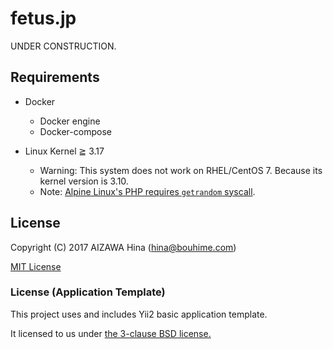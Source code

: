 fetus.jp
========

UNDER CONSTRUCTION.

Requirements
------------

- Docker
  - Docker engine
  - Docker-compose

- Linux Kernel ≧ 3.17
  - Warning: This system does not work on RHEL/CentOS 7. Because its kernel version is 3.10.
  - Note: [Alpine Linux's PHP requires `getrandom` syscall](http://qiita.com/hironori/items/7bd1cc7b8bf72aa4b3c6).


License
-------

Copyright (C) 2017 AIZAWA Hina (hina@bouhime.com)

[MIT License](./LICENSE)


### License (Application Template)

This project uses and includes Yii2 basic application template.

It licensed to us under [the 3-clause BSD license.](./webapp/yii-LICENSE.md)
